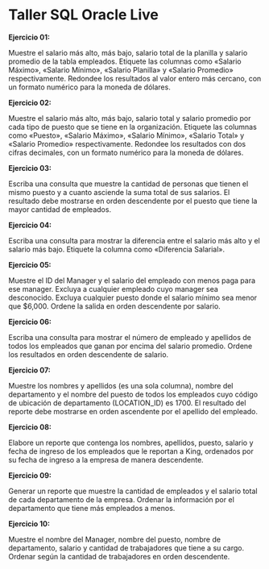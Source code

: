 # Taller SQL Oracle Live

**Ejercicio 01:**

Muestre el salario más alto, más bajo, salario total de la planilla y salario promedio de la tabla empleados. 
Etiquete las columnas como «Salario Máximo», «Salario Mínimo», «Salario Planilla» y «Salario Promedio» respectivamente. 
Redondee los resultados al valor entero más cercano, con un formato numérico para la moneda de dólares.

**Ejercicio 02:**

Muestre el salario más alto, más bajo, salario total y salario promedio por cada tipo de puesto 
que se tiene en la organización. Etiquete las columnas como «Puesto», «Salario Máximo», «Salario Mínimo», 
«Salario Total» y «Salario Promedio» respectivamente. Redondee los resultados con dos cifras decimales, 
con un formato numérico para la moneda de dólares.

**Ejercicio 03:**

Escriba una consulta que muestre la cantidad de personas que tienen el mismo puesto y 
a cuanto asciende la suma total de sus salarios. El resultado debe mostrarse en orden 
descendente por el puesto que tiene la mayor cantidad de empleados.

**Ejercicio 04:**

Escriba una consulta para mostrar la diferencia entre el salario más alto y el salario más bajo. 
Etiquete la columna como «Diferencia Salarial».

**Ejercicio 05:**

Muestre el ID del Manager y el salario del empleado con menos paga para ese manager. 
Excluya a cualquier empleado cuyo manager sea desconocido. 
Excluya cualquier puesto donde el salario mínimo sea menor que $6,000. 
Ordene la salida en orden descendente por salario.

**Ejercicio 06:**

Escriba una consulta para mostrar el número de empleado y apellidos de todos los empleados 
que ganan por encima del salario promedio. Ordene los resultados en orden descendente de salario.

**Ejercicio 07:**

Muestre los nombres y apellidos (es una sola columna), nombre del departamento y el nombre del puesto 
de todos los empleados cuyo código de ubicación de departamento (LOCATION_ID) es 1700. 
El resultado del reporte debe mostrarse en orden ascendente por el apellido del empleado.

**Ejercicio 08:**

Elabore un reporte que contenga los nombres, apellidos, puesto, salario y fecha de ingreso 
de los empleados que le reportan a King, ordenados por su fecha de ingreso a la empresa 
de manera descendente.

**Ejercicio 09:**

Generar un reporte que muestre la cantidad de empleados y el salario total de 
cada departamento de la empresa. Ordenar la información por el departamento que 
tiene más empleados a menos.

**Ejercicio 10:**

Muestre el nombre del Manager, nombre del puesto, nombre de departamento, salario y cantidad 
de trabajadores que tiene a su cargo. Ordenar según la cantidad de trabajadores en orden descendente.